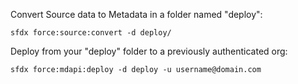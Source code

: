 
Convert Source data to Metadata in a folder named "deploy":

`sfdx force:source:convert -d deploy/`


Deploy from your "deploy" folder to a previously authenticated org:

`sfdx force:mdapi:deploy -d deploy -u username@domain.com`
